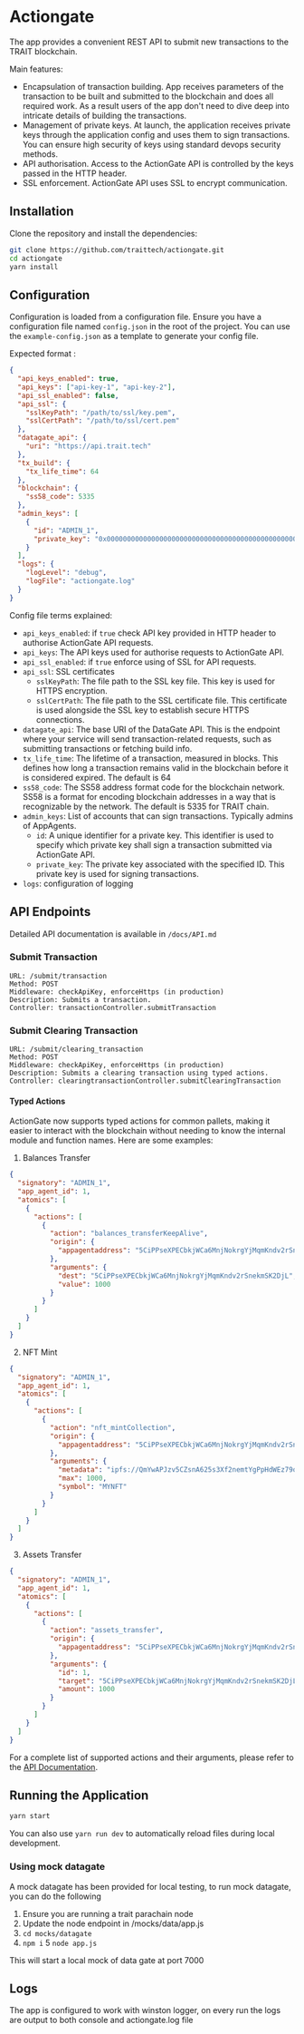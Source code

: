 # Actiongate

The app provides a convenient REST API to submit new transactions to the TRAIT blockchain.

Main features:

- Encapsulation of transaction building. App receives parameters of the transaction to be built and submitted to the blockchain and does all required work. As a result users of the app don't need to dive deep into intricate details of building the transactions.
- Management of private keys. At launch, the application receives private keys through the application config and uses them to sign transactions. You can ensure high security of keys using standard devops security methods.
- API authorisation. Access to the ActionGate API is controlled by the keys passed in the HTTP header.
- SSL enforcement. ActionGate API uses SSL to encrypt communication.

## Installation

Clone the repository and install the dependencies:

```bash
git clone https://github.com/traittech/actiongate.git
cd actiongate
yarn install
```

## Configuration

Configuration is loaded from a configuration file. Ensure you have a configuration file named `config.json` in the root of the project.
You can use the `example-config.json` as a template to generate your config file.

Expected format :

```json
{
  "api_keys_enabled": true,
  "api_keys": ["api-key-1", "api-key-2"],
  "api_ssl_enabled": false,
  "api_ssl": {
    "sslKeyPath": "/path/to/ssl/key.pem",
    "sslCertPath": "/path/to/ssl/cert.pem"
  },
  "datagate_api": {
    "uri": "https://api.trait.tech"
  },
  "tx_build": {
    "tx_life_time": 64
  },
  "blockchain": {
    "ss58_code": 5335
  },
  "admin_keys": [
    {
      "id": "ADMIN_1",
      "private_key": "0x0000000000000000000000000000000000000000000000000000000000000000"
    }
  ],
  "logs": {
    "logLevel": "debug",
    "logFile": "actiongate.log"
  }
}
```

Config file terms explained:

- `api_keys_enabled`: if `true` check API key provided in HTTP header to authorise ActionGate API requests.
- `api_keys`: The API keys used for authorise requests to ActionGate API.
- `api_ssl_enabled`: if `true` enforce using of SSL for API requests.
- `api_ssl`: SSL certificates
  - `sslKeyPath`: The file path to the SSL key file. This key is used for HTTPS encryption.
  - `sslCertPath`: The file path to the SSL certificate file. This certificate is used alongside the SSL key to establish secure HTTPS connections.
- `datagate_api`: The base URI of the DataGate API. This is the endpoint where your service will send transaction-related requests, such as submitting transactions or fetching build info.
- `tx_life_time`: The lifetime of a transaction, measured in blocks. This defines how long a transaction remains valid in the blockchain before it is considered expired. The default is 64
- `ss58_code`: The SS58 address format code for the blockchain network. SS58 is a format for encoding blockchain addresses in a way that is recognizable by the network. The default is 5335 for TRAIT chain.
- `admin_keys`: List of accounts that can sign transactions. Typically admins of AppAgents.
  - `id`: A unique identifier for a private key. This identifier is used to specify which private key shall sign a transaction submitted via ActionGate API.
  - `private_key`: The private key associated with the specified ID. This private key is used for signing transactions.
- `logs`: configuration of logging

## API Endpoints

Detailed API documentation is available in `/docs/API.md`

### Submit Transaction

```
URL: /submit/transaction
Method: POST
Middleware: checkApiKey, enforceHttps (in production)
Description: Submits a transaction.
Controller: transactionController.submitTransaction
```

### Submit Clearing Transaction

```
URL: /submit/clearing_transaction
Method: POST
Middleware: checkApiKey, enforceHttps (in production)
Description: Submits a clearing transaction using typed actions.
Controller: clearingtransactionController.submitClearingTransaction
```

#### Typed Actions

ActionGate now supports typed actions for common pallets, making it easier to interact with the blockchain without needing to know the internal module and function names. Here are some examples:

1. Balances Transfer

```json
{
  "signatory": "ADMIN_1",
  "app_agent_id": 1,
  "atomics": [
    {
      "actions": [
        {
          "action": "balances_transferKeepAlive",
          "origin": {
            "appagentaddress": "5CiPPseXPECbkjWCa6MnjNokrgYjMqmKndv2rSnekmSK2DjL"
          },
          "arguments": {
            "dest": "5CiPPseXPECbkjWCa6MnjNokrgYjMqmKndv2rSnekmSK2DjL",
            "value": 1000
          }
        }
      ]
    }
  ]
}
```

2. NFT Mint

```json
{
  "signatory": "ADMIN_1",
  "app_agent_id": 1,
  "atomics": [
    {
      "actions": [
        {
          "action": "nft_mintCollection",
          "origin": {
            "appagentaddress": "5CiPPseXPECbkjWCa6MnjNokrgYjMqmKndv2rSnekmSK2DjL"
          },
          "arguments": {
            "metadata": "ipfs://QmYwAPJzv5CZsnA625s3Xf2nemtYgPpHdWEz79ojWnPbdG",
            "max": 1000,
            "symbol": "MYNFT"
          }
        }
      ]
    }
  ]
}
```

3. Assets Transfer

```json
{
  "signatory": "ADMIN_1",
  "app_agent_id": 1,
  "atomics": [
    {
      "actions": [
        {
          "action": "assets_transfer",
          "origin": {
            "appagentaddress": "5CiPPseXPECbkjWCa6MnjNokrgYjMqmKndv2rSnekmSK2DjL"
          },
          "arguments": {
            "id": 1,
            "target": "5CiPPseXPECbkjWCa6MnjNokrgYjMqmKndv2rSnekmSK2DjL",
            "amount": 1000
          }
        }
      ]
    }
  ]
}
```

For a complete list of supported actions and their arguments, please refer to the [API Documentation](/docs/API.md).

## Running the Application

```bash
yarn start
```

You can also use `yarn run dev` to automatically reload files during local development.

### Using mock datagate

A mock datagate has been provided for local testing, to run mock datagate, you can do the following

1. Ensure you are running a trait parachain node
2. Update the node endpoint in /mocks/data/app.js
3. `cd mocks/datagate`
4. `npm i`
   5 `node app.js`

This will start a local mock of data gate at port 7000

## Logs

The app is configured to work with winston logger, on every run the logs are output to both console and actiongate.log file
